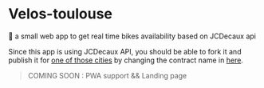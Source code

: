 # Velos-toulouse

🚵 a small web app to get real time bikes availability based on JCDecaux api

Since this app is using JCDecaux API, you should be able to fork it and publish it for [one of those cities](https://developer.jcdecaux.com/#/gbfs?page=usage) by changing the contract name in [here](/src/lib/fetch.ts).

> COMING SOON : PWA support && Landing page
